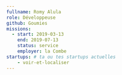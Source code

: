 ```yaml
---
fullname: Romy Alula
role: Développeuse
github: Goumies
missions:
  - start: 2019-03-13
    end: 2019-07-13
    status: service
    employer: la Combe
startups: # ta ou tes startups actuelles
    - voir-et-localiser
---
```


